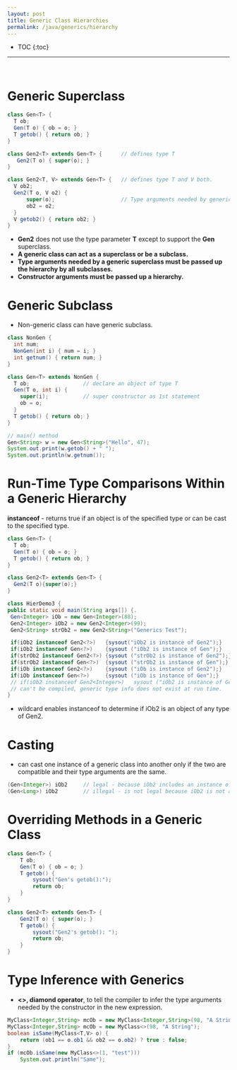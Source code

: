 ```yaml
---
layout: post
title: Generic Class Hierarchies
permalink: /java/generics/hierarchy
---
```


- TOC
{:toc}

<hr><br>

# Generic Superclass
```java
class Gen<T> {
  T ob;    
  Gen(T o) { ob = o; }
  T getob() { return ob; }
}
```
```java
class Gen2<T> extends Gen<T> {      // defines type T
   Gen2(T o) { super(o); }
}
```
```java
class Gen2<T, V> extends Gen<T> {   // defines type T and V both.
  V ob2;
  Gen2(T o, V o2) {
      super(o);                     // Type arguments needed by generic superclass
      ob2 = o2;
  }
  V getob2() { return ob2; }
}
```

* **Gen2** does not use the type parameter **T** except to support the **Gen** superclass.
* **A generic class can act as a superclass or be a subclass.**
* **Type arguments needed by a generic superclass must be passed up the hierarchy by all subclasses.**
* **Constructor arguments must be passed up a hierarchy.**

# Generic Subclass 
* Non-generic class can have generic subclass.

```java
class NonGen {
  int num;
  NonGen(int i) { num = i; }
  int getnum() { return num; }
}

class Gen<T> extends NonGen {
  T ob;                 // declare an object of type T
  Gen(T o, int i) {
	super(i);           // super constructor as 1st statement
	ob = o;
  }
  T getob() { return ob; }
}

// main() method
Gen<String> w = new Gen<String>("Hello", 47);
System.out.print(w.getob() + " ");
System.out.println(w.getnum());
```

# Run-Time Type Comparisons Within a Generic Hierarchy

**instanceof** - returns true if an object is of the specified type or can be cast to the specified type.

```java
class Gen<T> {
  T ob;
  Gen(T o) { ob = o; }
  T getob() { return ob; }
}

class Gen2<T> extends Gen<T> {
  Gen2(T o){super(o);}
}

class HierDemo3 {
public static void main(String args[]) {.
 Gen<Integer> iOb = new Gen<Integer>(88);
 Gen2<Integer> iOb2 = new Gen2<Integer>(99);
 Gen2<String> strOb2 = new Gen2<String>("Generics Test");

 if(iOb2 instanceof Gen2<?>)   {sysout("iOb2 is instance of Gen2");}        // true
 if(iOb2 instanceof Gen<?>)    {sysout ("iOb2 is instance of Gen");}        // true
 if(strOb2 instanceof Gen2<?>) {sysout ("strOb2 is instance of Gen2");}     // true
 if(strOb2 instanceof Gen<?>)  {sysout ("strOb2 is instance of Gen");}      // true
 if(iOb instanceof Gen2<?>)    {sysout ("iOb is instance of Gen2");}        // false
 if(iOb instanceof Gen<?>)     {sysout ("iOb is instance of Gen");}         // true
 // if(iOb2 instanceof Gen2<Integer>)   sysout ("iOb2 is instance of Gen2<Integer>");
 // can't be compiled, generic type info does not exist at run time.
}
```
* wildcard enables instanceof to determine if iOb2 is an object of any type of Gen2.

# Casting
* can cast one instance of a generic class into another only if the two are compatible and their type arguments are the same.

```java
(Gen<Integer>) iOb2     // legal - because iOb2 includes an instance of Gen<Integer>.
(Gen<Long>) iOb2        // illegal - is not legal because iOb2 is not an instance of Gen<Long>.
```

# Overriding Methods in a Generic Class
```java
class Gen<T> {
    T ob;
    Gen(T o) { ob = o; }
    T getob() {
        sysout("Gen's getob():");
        return ob;
    }
}

class Gen2<T> extends Gen<T> {
    Gen2(T o) { super(o); }
    T getob() {
        sysout("Gen2's getob(): ");
        return ob;
    }
}
```

# Type Inference with Generics
* **<>, diamond operator**, to tell the compiler to infer the type arguments needed by the constructor in the new expression.

```java
MyClass<Integer,String> mcOb = new MyClass<Integer,String>(98, "A String");
MyClass<Integer,String> mcOb = new MyClass<>(98, "A String");
boolean isSame(MyClass<T,V> o) {
    return (ob1 == o.ob1 && ob2 == o.ob2) ? true : false;
}
if (mcOb.isSame(new MyClass<>(1, "test")))
    System.out.println("Same");
```
